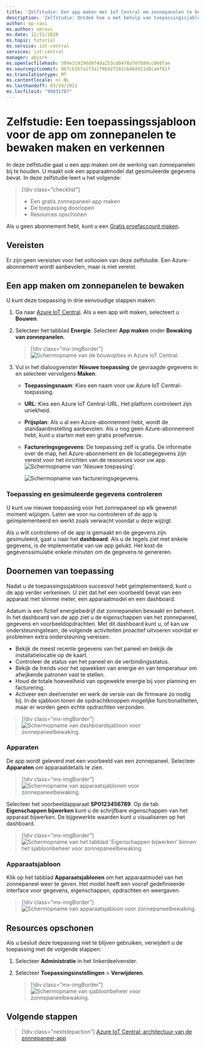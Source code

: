```yaml
---
title: 'Zelfstudie: Een app maken met IoT Central om zonnepanelen te bewaken'
description: 'Zelfstudie: Ontdek hoe u met behulp van toepassingssjablonen van Azure IoT Central een zonnepanelen-app kunt maken.'
author: op-ravi
ms.author: omravi
ms.date: 12/11/2020
ms.topic: tutorial
ms.service: iot-central
services: iot-central
manager: abjork
ms.openlocfilehash: 509e31919dd974da253cd0478a70f889cc060fae
ms.sourcegitcommit: 867cb1b7a1f3a1f0b427282c648d411d0ca4f81f
ms.translationtype: MT
ms.contentlocale: nl-NL
ms.lasthandoff: 03/19/2021
ms.locfileid: "99831787"
---
```

# <a name="tutorial-create-and-explore-the-solar-panel-monitoring-app-template"></a>Zelfstudie: Een toepassingssjabloon voor de app om zonnepanelen te bewaken maken en verkennen 

In deze zelfstudie gaat u een app maken om de werking van zonnepanelen bij te houden. U maakt ook een apparaatmodel dat gesimuleerde gegevens bevat. In deze zelfstudie leert u het volgende:


> [!div class="checklist"]
> * Een gratis zonnepaneel-app maken
> * De toepassing doorlopen
> * Resources opschonen


Als u geen abonnement hebt, kunt u een [Gratis proefaccount maken](https://azure.microsoft.com/free).

## <a name="prerequisites"></a>Vereisten

Er zijn geen vereisten voor het voltooien van deze zelfstudie. Een Azure-abonnement wordt aanbevolen, maar is niet vereist.


## <a name="create-a-solar-panel-monitoring-app"></a>Een app maken om zonnepanelen te bewaken 

U kunt deze toepassing in drie eenvoudige stappen maken:

1. Ga naar [Azure IoT Central](https://apps.azureiotcentral.com). Als u een app wilt maken, selecteert u **Bouwen**. 

1. Selecteer het tabblad **Energie**. Selecteer **App maken** onder **Bewaking van zonnepanelen**. 

    > [!div class="mx-imgBorder"]
    > ![Schermopname van de bouwopties in Azure IoT Central.](media/tutorial-iot-central-solar-panel/solar-panel-build.png)
  
1. Vul in het dialoogvenster **Nieuwe toepassing** de gevraagde gegevens in en selecteer vervolgens **Maken**:
    * **Toepassingsnaam**: Kies een naam voor uw Azure IoT Central-toepassing. 
    * **URL**: Kies een Azure IoT Central-URL. Het platform controleert zijn uniekheid.
    * **Prijsplan**: Als u al een Azure-abonnement hebt, wordt de standaardinstelling aanbevolen. Als u nog geen Azure-abonnement hebt, kunt u starten met een gratis proefversie.
    * **Factureringsgegevens**: De toepassing zelf is gratis. De informatie over de map, het Azure-abonnement en de locatiegegevens zijn vereist voor het inrichten van de resources voor uw app.
        ![Schermopname van 'Nieuwe toepassing'.](media/tutorial-iot-central-solar-panel/solar-panel-create-app.png)
        
        ![Schermopname van factureringsgegevens.](media/tutorial-iot-central-solar-panel/solar-panel-create-app-billinginfo.png)


### <a name="verify-the-application-and-simulated-data"></a>Toepassing en gesimuleerde gegevens controleren

U kunt uw nieuwe toepassing voor het zonnepaneel op elk gewenst moment wijzigen. Laten we voor nu controleren of de app is geïmplementeerd en werkt zoals verwacht voordat u deze wijzigt.

Als u wilt controleren of de app is gemaakt en de gegevens zijn gesimuleerd, gaat u naar het **dashboard**. Als u de tegels ziet met enkele gegevens, is de implementatie van uw app gelukt. Het kost de gegevenssimulatie enkele minuten om de gegevens te genereren. 

## <a name="application-walk-through"></a>Doornemen van toepassing
Nadat u de toepassingssjabloon succesvol hebt geïmplementeerd, kunt u de app verder verkennen. U ziet dat het een voorbeeld bevat van een apparaat met slimme meter, een apparaatmodel en een dashboard.

Adatum is een fictief energiebedrijf dat zonnepanelen bewaakt en beheert. In het dashboard van de app ziet u de eigenschappen van het zonnepaneel, gegevens en voorbeeldopdrachten. Met dit dashboard kunt u, of kan uw ondersteuningsteam, de volgende activiteiten proactief uitvoeren voordat er problemen extra ondersteuning vereisen:
* Bekijk de meest recente gegevens van het paneel en bekijk de installatielocatie op de kaart.
* Controleer de status van het paneel en de verbindingsstatus.
* Bekijk de trends voor het opwekken van energie en van temperatuur om afwijkende patronen vast te stellen.
* Houd de totale hoeveelheid van opgewekte energie bij voor planning en facturering.
* Activeer een deelvenster en werk de versie van de firmware zo nodig bij. In de sjabloon tonen de opdrachtknoppen mogelijke functionaliteiten, maar er worden geen echte opdrachten verzonden.

> [!div class="mx-imgBorder"]
> ![Schermopname van dashboardsjabloon voor zonnepaneelbewaking.](media/tutorial-iot-central-solar-panel/solar-panel-dashboard.png)

### <a name="devices"></a>Apparaten
De app wordt geleverd met een voorbeeld van een zonnepaneel. Selecteer **Apparaten** om apparaatdetails te zien.

> [!div class="mx-imgBorder"]
> ![Schermopname van apparaatsjablonen voor zonnepaneelbewaking.](media/tutorial-iot-central-solar-panel/solar-panel-device.png)

Selecteer het voorbeeldapparaat **SP0123456789**. Op de tab **Eigenschappen bijwerken** kunt u de schrijfbare eigenschappen van het apparaat bijwerken. De bijgewerkte waarden kunt u visualiseren op het dashboard. 

> [!div class="mx-imgBorder"]
> ![Schermopname van het tabblad 'Eigenschappen bijwerken' binnen het sjabloonbeheer voor zonnepaneelbewaking.](media/tutorial-iot-central-solar-panel/solar-panel-device-properties.png)


### <a name="device-template"></a>Apparaatsjabloon
Klik op het tabblad **Apparaatsjablonen** om het apparaatmodel van het zonnepaneel weer te geven. Het model heeft een vooraf gedefinieerde interface voor gegevens, eigenschappen, opdrachten en weergaven.

> [!div class="mx-imgBorder"]
> ![Schermopname van apparaatsjabloon voor zonnepaneelbewaking.](media/tutorial-iot-central-solar-panel/solar-panel-device-templates.png)


## <a name="clean-up-resources"></a>Resources opschonen
Als u besluit deze toepassing niet te blijven gebruiken, verwijdert u de toepassing met de volgende stappen:

1. Selecteer **Administratie** in het linkerdeelvenster.
1. Selecteer **Toepassingsinstellingen** > **Verwijderen**. 

    > [!div class="mx-imgBorder"]
    > ![Schermopname van sjabloonbeheer voor zonnepaneelbewaking.](media/tutorial-iot-central-solar-panel/solar-panel-delete-app.png)

## <a name="next-steps"></a>Volgende stappen
 
> [!div class="nextstepaction"]
> [Azure IoT Central: architectuur van de zonnepaneel-app](./concept-iot-central-solar-panel-app.md)

